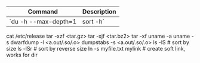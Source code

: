 Command|Description
----|-----------
`du -h --max-depth=1 | sort -h`|list sorted folder size

cat /etc/release
tar -xzf <tar.gz>
tar -xjf <tar.bz2>
tar -xf <all>
uname -a
uname -s
dwarfdump -l <a.out/.so/.o> 
dumpstabs -s <a.out/.so/.o>
ls -lS # sort by size
ls -lSr # sort by reverse size
ln -s myfile.txt mylink # create soft link, works for dir

